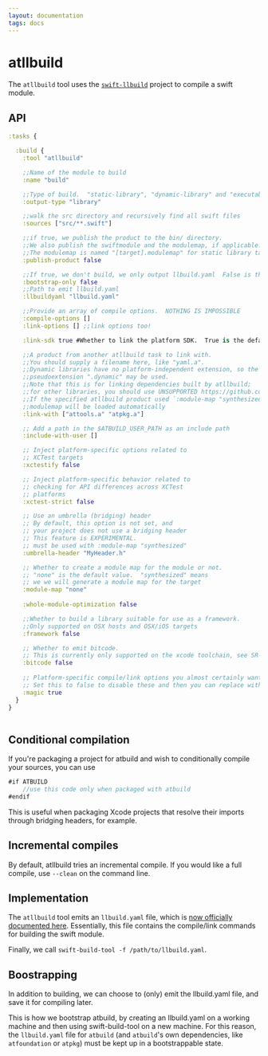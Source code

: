 ```yaml
---
layout: documentation
tags: docs
---
```


# atllbuild

The `atllbuild` tool uses the [`swift-llbuild`](https://github.com/apple/swift-llbuild) project to compile a swift module.

## API

```clojure
:tasks {

  :build {
    :tool "atllbuild"

    ;;Name of the module to build
    :name "build"

    ;;Type of build.  "static-library", "dynamic-library" and "executable" are supported.
    :output-type "library" 

    ;;walk the src directory and recursively find all swift files
    :sources ["src/**.swift"]

    ;;if true, we publish the product to the bin/ directory.
    ;;We also publish the swiftmodule and the modulemap, if applicable.
    ;;The modulemap is named "[target].modulemap" for static library targets.
    :publish-product false

    ;;If true, we don't build, we only output llbuild.yaml  False is the default value.
    :bootstrap-only false
    ;;Path to emit llbuild.yaml
    :llbuildyaml "llbuild.yaml"

    ;;Provide an array of compile options.  NOTHING IS IMPOSSIBLE
    :compile-options []
    :link-options [] ;;link options too!

    :link-sdk true #Whether to link the platform SDK.  True is the default value.

    ;;A product from another atllbuild task to link with.
    ;;You should supply a filename here, like "yaml.a".
    ;;Dynamic libraries have no platform-independent extension, so the 
    ;;pseudoextension ".dynamic" may be used.
    ;;Note that this is for linking dependencies built by atllbuild; 
    ;;for other libraries, you should use UNSUPPORTED https://github.com/AnarchyTools/atbuild/issues/13
    ;;If the specified atllbuild product used `:module-map "synthesized"` then its
    ;;modulemap will be loaded automatically
    :link-with ["attools.a" "atpkg.a"]

    ;; Add a path in the $ATBUILD_USER_PATH as an include path
    :include-with-user [] 

    ;; Inject platform-specific options related to
    ;; XCTest targets
    :xctestify false

    ;; Inject platform-specific behavior related to
    ;; checking for API differences across XCTest
    ;; platforms
    :xctest-strict false

    ;; Use an umbrella (bridging) header
    ;; By default, this option is not set, and
    ;; your project does not use a bridging header
    ;; This feature is EXPERIMENTAL.
    ;; must be used with :module-map "synthesized"
    :umbrella-header "MyHeader.h"

    ;; Whether to create a module map for the module or not.
    ;; "none" is the default value.  "synthesized" means
    ;; we we will generate a module map for the target
    :module-map "none"
    
    :whole-module-optimization false

    ;;Whether to build a library suitable for use as a framework.
    ;;Only supported on OSX hosts and OSX/iOS targets
    :framework false

    ;; Whether to emit bitcode.
    ;; This is currently only supported on the xcode toolchain, see SR-1493 for details
    :bitcode false
    
    ;; Platform-specific compile/link options you almost certainly want.
    ;; Set this to false to disable these and then you can replace with your own flags in the atpkg
    :magic true
  }
}
        
```

## Conditional compilation

If you're packaging a project for atbuild and wish to conditionally compile your sources, you can use

```swift
#if ATBUILD
    //use this code only when packaged with atbuild
#endif
```

This is useful when packaging Xcode projects that resolve their imports through bridging headers, for example.

## Incremental compiles

By default, atllbuild tries an incremental compile.  If you would like a full compile, use `--clean` on the command line.

## Implementation

The `atllbuild` tool emits an `llbuild.yaml` file, which is [now officially documented here](https://github.com/apple/swift-llbuild/blob/master/docs/buildsystem.rst).  Essentially, this file contains the compile/link commands for building the swift module.

Finally, we call `swift-build-tool -f /path/to/llbuild.yaml`.

## Boostrapping

In addition to building, we can choose to (only) emit the llbuild.yaml file, and save it for compiling later.

This is how we bootstrap atbuild, by creating an llbuild.yaml on a working machine and then using swift-build-tool on a new machine.  For this reason, the `llbuild.yaml` file for `atbuild` (and `atbuild`'s own dependencies, like `atfoundation` or `atpkg`) must be kept up in a bootstrappable state.
